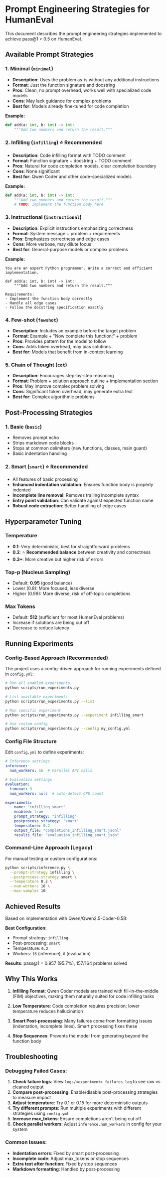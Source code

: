 # Prompt Engineering Strategies for HumanEval

This document describes the prompt engineering strategies implemented to achieve pass@1 > 0.5 on HumanEval.

## Available Prompt Strategies

### 1. **Minimal** (`minimal`)
- **Description**: Uses the problem as-is without any additional instructions
- **Format**: Just the function signature and docstring
- **Pros**: Clean, no prompt overhead, works well with specialized code models
- **Cons**: May lack guidance for complex problems
- **Best for**: Models already fine-tuned for code completion

**Example:**
```python
def add(a: int, b: int) -> int:
    """Add two numbers and return the result."""
```

### 2. **Infilling** (`infilling`) ⭐ **Recommended**
- **Description**: Code infilling format with TODO comment
- **Format**: Function signature + docstring + TODO comment
- **Pros**: Natural for code completion models, clear completion boundary
- **Cons**: None significant
- **Best for**: Qwen Coder and other code-specialized models

**Example:**
```python
def add(a: int, b: int) -> int:
    """Add two numbers and return the result."""
    # TODO: Implement the function body here
```

### 3. **Instructional** (`instructional`)
- **Description**: Explicit instructions emphasizing correctness
- **Format**: System message + problem + requirements
- **Pros**: Emphasizes correctness and edge cases
- **Cons**: More verbose, may dilute focus
- **Best for**: General-purpose models or complex problems

**Example:**
```
You are an expert Python programmer. Write a correct and efficient implementation.

def add(a: int, b: int) -> int:
    """Add two numbers and return the result."""

Requirements:
- Implement the function body correctly
- Handle all edge cases
- Follow the docstring specification exactly
```

### 4. **Few-shot** (`fewshot`)
- **Description**: Includes an example before the target problem
- **Format**: Example + "Now complete this function:" + problem
- **Pros**: Provides pattern for the model to follow
- **Cons**: Adds token overhead, may bias solutions
- **Best for**: Models that benefit from in-context learning

### 5. **Chain of Thought** (`cot`)
- **Description**: Encourages step-by-step reasoning
- **Format**: Problem + solution approach outline + implementation section
- **Pros**: May improve complex problem solving
- **Cons**: Significant token overhead, may generate extra text
- **Best for**: Complex algorithmic problems

## Post-Processing Strategies

### 1. **Basic** (`basic`)
- Removes prompt echo
- Strips markdown code blocks
- Stops at common delimiters (new functions, classes, main guard)
- Basic indentation handling

### 2. **Smart** (`smart`) ⭐ **Recommended**
- All features of basic processing
- **Enhanced indentation validation**: Ensures function body is properly indented
- **Incomplete line removal**: Removes trailing incomplete syntax
- **Entry point validation**: Can validate against expected function name
- **Robust code extraction**: Better handling of edge cases

## Hyperparameter Tuning

### Temperature
- **0.1**: Very deterministic, best for straightforward problems
- **0.2**: ⭐ **Recommended balance** between creativity and correctness
- **0.3+**: More creative but higher risk of errors

### Top-p (Nucleus Sampling)
- Default: **0.95** (good balance)
- Lower (0.8): More focused, less diverse
- Higher (0.99): More diverse, risk of off-topic completions

### Max Tokens
- Default: **512** (sufficient for most HumanEval problems)
- Increase if solutions are being cut off
- Decrease to reduce latency

## Running Experiments

### Config-Based Approach (Recommended)

The project uses a config-driven approach for running experiments defined in `config.yml`:

```bash
# Run all enabled experiments
python scripts/run_experiments.py

# List available experiments
python scripts/run_experiments.py --list

# Run specific experiment
python scripts/run_experiments.py --experiment infilling_smart

# Use custom config
python scripts/run_experiments.py --config my_config.yml
```

### Config File Structure

Edit `config.yml` to define experiments:

```yaml
# Inference settings
inference:
  num_workers: 16  # Parallel API calls

# Evaluation settings
evaluation:
  timeout: 3
  num_workers: null  # auto-detect CPU count

experiments:
  - name: "infilling_smart"
    enabled: true
    prompt_strategy: "infilling"
    postprocess_strategy: "smart"
    temperature: 0.2
    output_file: "completions_infilling_smart.jsonl"
    results_file: "evaluation_infilling_smart.json"
```

### Command-Line Approach (Legacy)

For manual testing or custom configurations:

```bash
python scripts/inference.py \
  --prompt-strategy infilling \
  --postprocess-strategy smart \
  --temperature 0.2 \
  --num-workers 16 \
  --max-samples 10
```

## Achieved Results

Based on implementation with Qwen/Qwen2.5-Coder-0.5B:

**Best Configuration**:
- Prompt strategy: `infilling`
- Post-processing: `smart`
- Temperature: `0.2`
- Workers: `16` (inference), `8` (evaluation)

**Results**: pass@1 = 0.957 (95.7%), 157/164 problems solved

## Why This Works

1. **Infilling Format**: Qwen Coder models are trained with fill-in-the-middle (FIM) objectives, making them naturally suited for code infilling tasks

2. **Low Temperature**: Code completion requires precision; lower temperature reduces hallucination

3. **Smart Post-processing**: Many failures come from formatting issues (indentation, incomplete lines). Smart processing fixes these

4. **Stop Sequences**: Prevents the model from generating beyond the function body

## Troubleshooting

### Debugging Failed Cases:

1. **Check failure logs**: View `logs/<experiment>_failures.log` to see raw vs cleaned output
2. **Compare post-processing**: Enable/disable post-processing strategies to measure impact
3. **Adjust temperature**: Try 0.1 or 0.15 for more deterministic outputs
4. **Try different prompts**: Run multiple experiments with different strategies using `config.yml`
5. **Increase max_tokens**: Ensure completions aren't being cut off
6. **Check parallel workers**: Adjust `inference.num_workers` in config for your system

### Common Issues:

- **Indentation errors**: Fixed by smart post-processing
- **Incomplete code**: Adjust max_tokens or stop sequences
- **Extra text after function**: Fixed by stop sequences
- **Markdown formatting**: Handled by post-processing
